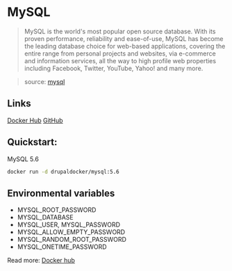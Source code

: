 # MySQL

> MySQL is the world's most popular open source database. With its proven performance, reliability and ease-of-use, MySQL has become the leading database choice for web-based applications, covering the entire range from personal projects and websites, via e-commerce and information services, all the way to high profile web properties including Facebook, Twitter, YouTube, Yahoo! and many more.

> source: [mysql](https://hub.docker.com/_/mysql/)

## Links

[Docker Hub](https://hub.docker.com/r/drupaldocker/mysql)
[GitHub](https://github.com/drupal-docker/mysql)

## Quickstart:

MySQL 5.6
```bash
docker run -d drupaldocker/mysql:5.6
```

## Environmental variables

- MYSQL_ROOT_PASSWORD
- MYSQL_DATABASE
- MYSQL_USER, MYSQL_PASSWORD
- MYSQL_ALLOW_EMPTY_PASSWORD
- MYSQL_RANDOM_ROOT_PASSWORD
- MYSQL_ONETIME_PASSWORD

Read more: [Docker hub](https://hub.docker.com/_/mysql)
